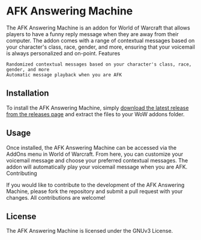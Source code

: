 # AFK Answering Machine

The AFK Answering Machine is an addon for World of Warcraft that allows players to have a funny reply message when they are away from their computer. The addon comes with a range of contextual messages based on your character's class, race, gender, and more, ensuring that your voicemail is always personalized and on-point.
Features

    Randomized contextual messages based on your character's class, race, gender, and more
    Automatic message playback when you are AFK

## Installation

To install the AFK Answering Machine, simply [download the latest release from the releases page](https://legacy.curseforge.com/wow/addons/afk-answering-machine) and extract the files to your WoW addons folder.

## Usage
Once installed, the AFK Answering Machine can be accessed via the AddOns menu in World of Warcraft. From here, you can customize your voicemail message and choose your preferred contextual messages. The addon will automatically play your voicemail message when you are AFK.
Contributing

If you would like to contribute to the development of the AFK Answering Machine, please fork the repository and submit a pull request with your changes. All contributions are welcome!

## License

The AFK Answering Machine is licensed under the GNUv3 License.